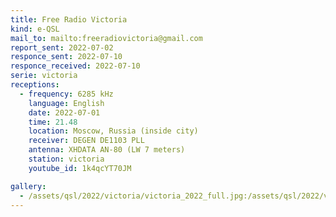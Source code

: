 ```yaml
---
title: Free Radio Victoria
kind: e-QSL
mail_to: mailto:freeradiovictoria@gmail.com
report_sent: 2022-07-02
responce_sent: 2022-07-10
responce_received: 2022-07-10
serie: victoria
receptions:
  - frequency: 6285 kHz
    language: English
    date: 2022-07-01
    time: 21.48
    location: Moscow, Russia (inside city)
    receiver: DEGEN DE1103 PLL
    antenna: XHDATA AN-80 (LW 7 meters)
    station: victoria
    youtube_id: 1k4qcYT70JM

gallery:
  - /assets/qsl/2022/victoria/victoria_2022_full.jpg:/assets/qsl/2022/victoria/victoria_2022_small.jpg
---
```

